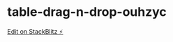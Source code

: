 # table-drag-n-drop-ouhzyc

[Edit on StackBlitz ⚡️](https://stackblitz.com/edit/table-drag-n-drop-ouhzyc)